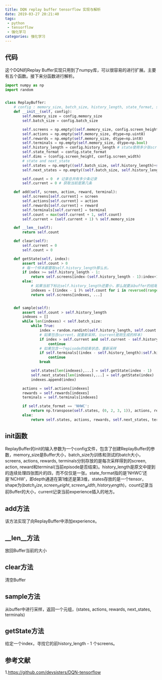 ```yaml
---
title: DQN replay buffer tensorflow 实现与解析
date: 2019-03-27 20:21:40
tags:
 - python
 - tensorflow
 - 强化学习
categories: 强化学习
---
```


## 代码
这个DQN的Replay Buffer实现只用到了numpy库，可以很容易的进行扩展。主要有五个函数。接下来分函数进行解析。
``` python
import numpy as np
import random


class ReplayBuffer:
    # config : memory_size, batch_size, history_length, state_format, screen_height, screen_width,
    def __init__(self, config):
        self.memory_size = config.memory_size
        self.batch_size = config.batch_size

        self.screens = np.empty((self.memory_size, config.screen_height, config.screen_width), dtype=np.float16)
        self.actions = np.empty(self.memory_size, dtype=np.uint8)
        self.rewards = np.empty(self.memory_size, dtype=np.int8)
        self.terminals = np.empty(self.memory_size, dtype=np.bool)
        self.history_length = config.history_length # state使用多少张screens拼接在一起，论文中是4张
        self.state_format = config.state_format
        self.dims = (config.screen_height, config.screen_width)
        # state and next_state
        self.states = np.empty((self.batch_size, self.history_length)+self.dims, dtype=np.float16)
        self.next_states = np.empty((self.batch_size, self.history_length)+self.dims, dtype=np.float16)

        self.count = 0  # 记录总共有多少条记录
        self.current = 0 # 获取当前是第几条

    def add(self, screen, action, reward, terminal):
        self.screens[self.current] = screen
        self.actions[self.current] = action
        self.rewards[self.current] = reward
        self.terminals[self.current] = terminal
        self.count = max(self.current + 1, self.count)
        self.current = (self.current + 1) % self.memory_size

    def __len__(self):
        return self.count

    def clear(self):
        self.current = 0
        self.count = 0

    def getState(self, index):
        assert self.count > 0
        # 每一个样本都要取self.history_length那么长。
        if index >= self.history_length - 1:
            return self.screens[index-(self.history_length - 1):index+1, ...]
        else:
            # 如果当前下标比self.history_length还要小，那么就要从buffer的结尾处取了。
            indexes = [(index - i )% self.count for i in reversed(range(self.history_length))]
            return self.screens[indexes, ...]


    def sample(self):
        assert self.count > self.history_length
        indexes = []
        while len(indexes) < self.batch_size:
            while True:
                index = random.randint(self.history_length, self.count + 1)    # 相当于从self.histor_length之后进行采样
                # 如果包含current，就重新采样。（current是刚生成的样本）
                if index > self.current and self.current - self.history_length <= index:
                    continue
                # 如果包含一个episode的结束状态，重新采样
                if self.terminals[(index - self.history_length):self.history_length].any():
                    continue
                break

            self.states[len(indexes),...] = self.getState(index - 1)
            self.next_states[len(indexes),...] = self.getState(index)
            indexes.append(index)

        actions = self.actions[indexes]
        rewards = self.rewards[indexes]
        terminals = self.terminals[indexes]

        if self.state_format == 'NHWC':
            return np.transpose(self.states, (0, 2, 3, 1)), actions, rewards, np.transpose(self.next_states, (0, 2, 3, 1)),terminals
        else:
            return self.states, actions, rewards, self.next_states, terminals
```
## init函数
ReplayBuffer的init的输入参数为一个config文件，包含了创建ReplayBuffer的参数，memory_size是Buffer大小，batch_size为训练和测试的batch大小，screens, actions, rewards, terminals分别存放的是每次采样得到的screen, action, reward和terminal(当前episode是否结束)。history_length是原文中提到的连续处理四张图片的四，而不仅仅是一张。state_format指的是'NHWC'还是'NCHW'，即depth通道在第$1$维还是第$3$维，states存放的是一个tensor，shape为$(batch_size, screen_height, screen_width, history_length)$，count记录当前Buffer的大小，current记录当前experience插入的地方。

## add方法
该方法实现了向ReplayBuffer中添加experience。

## __len__方法
放回Buffer当前的大小

## clear方法
清空Buffer

## sample方法
从buffer中进行采样，返回一个元组，(states, actions, rewards, next_states, terminals)

## getState方法
给定一个index，寻找它的前history_length - 1 个screens。

## 参考文献
1.https://github.com/devsisters/DQN-tensorflow

